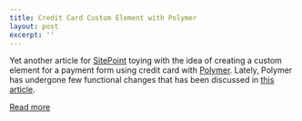 ```yaml
---
title: Credit Card Custom Element with Polymer
layout: post
excerpt: ''
---
```


Yet another article for [SitePoint](http://www.sitepoint.com/) toying with the idea of 
creating a custom element for a payment form using credit card with [Polymer](http://www.sitepoint.com/). Lately, 
Polymer has undergone few functional changes that has been discussed in [this article](http://www.sitepoint.com/building-credit-card-form-custom-element-polymer/).

[Read more](http://www.sitepoint.com/building-credit-card-form-custom-element-polymer/)